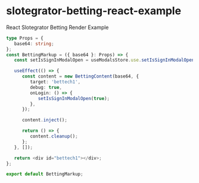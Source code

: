 # slotegrator-betting-react-example
React Slotegrator Betting Render Example

```typescript
type Props = {
   base64: string;
};
const BettingMarkup = ({ base64 }: Props) => {
   const setIsSignInModalOpen = useModalsStore.use.setIsSignInModalOpen();

   useEffect(() => {
      const content = new BettingContent(base64, {
         target: 'bettech1',
         debug: true,
         onLogin: () => {
            setIsSignInModalOpen(true);
         },
      });

      content.inject();

      return () => {
         content.cleanup();
      };
   }, []);

   return <div id="bettech1"></div>;
};

export default BettingMarkup;

```
